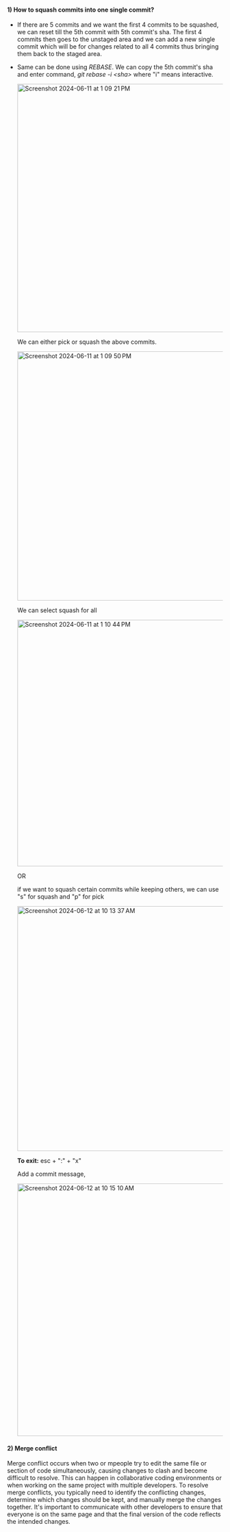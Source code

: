 #### 1) How to squash commits into one single commit?

  - If there are 5 commits and we want the first 4 commits to be squashed, we can reset till the 5th commit with 5th commit's sha. The first 4 commits then goes to the unstaged area and we can
    add a new single commit which will be for changes related to all 4 commits thus bringing them back to the staged area.

  - Same can be done using *REBASE*. We can copy the 5th commit's sha and enter command, *git rebase -i <sha\>* where "i" means interactive.

    <img width="580" alt="Screenshot 2024-06-11 at 1 09 21 PM" src="https://github.com/Malobika8/GitDemo/assets/111234135/883410e5-fc05-4045-ac77-a964107247af">

    We can either pick or squash the above commits.

    <img width="582" alt="Screenshot 2024-06-11 at 1 09 50 PM" src="https://github.com/Malobika8/GitDemo/assets/111234135/22a49d62-5815-43a3-bec3-93c5fd3b7acf">

    We can select squash for all

    <img width="576" alt="Screenshot 2024-06-11 at 1 10 44 PM" src="https://github.com/Malobika8/GitDemo/assets/111234135/ed8ab103-714f-4642-9108-d31c6b246deb">

    OR

    if we want to squash certain commits while keeping others, we can use "s" for squash and "p" for pick

    <img width="572" alt="Screenshot 2024-06-12 at 10 13 37 AM" src="https://github.com/Malobika8/GitDemo/assets/111234135/ff8c6d9d-f769-4c08-ac1c-5073a9a1173d">

    **To exit:** esc + ":" + "x"

    Add a commit message,

    <img width="590" alt="Screenshot 2024-06-12 at 10 15 10 AM" src="https://github.com/Malobika8/GitDemo/assets/111234135/fc728040-6db4-4e1d-8130-88388608d23c">

#### 2) Merge conflict

 Merge conflict occurs when two or mpeople try to edit the same file or section of code simultaneously, causing changes to clash and become difficult to resolve. This can happen in collaborative coding environments or when working on the same project with multiple developers. To resolve merge conflicts, you typically need to identify the conflicting changes, determine which changes should be kept, and manually merge the changes together. It's important to communicate with other developers to ensure that everyone is on the same page and that the final version of the code reflects the intended changes.  

